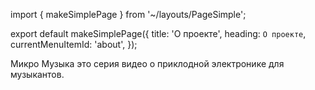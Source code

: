 import { makeSimplePage } from '~/layouts/PageSimple';

export default makeSimplePage({
  title: 'О проекте',
  heading: `О проекте`,
  currentMenuItemId: 'about',
});


Микро Музыка это серия видео о приклодной электронике для
музыкантов.

